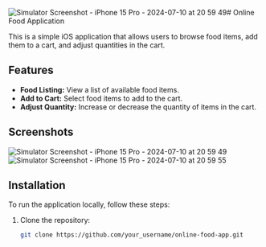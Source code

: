 ![Simulator Screenshot - iPhone 15 Pro - 2024-07-10 at 20 59 49](https://github.com/Nafachri/Assignment2_OnlineFoodApp_NaufalAlFachri/assets/71099136/cb6fdbd6-c69e-458a-99a1-7beccea60b58)# Online Food Application

This is a simple iOS application that allows users to browse food items, add them to a cart, and adjust quantities in the cart.

## Features

- **Food Listing:** View a list of available food items.
- **Add to Cart:** Select food items to add to the cart.
- **Adjust Quantity:** Increase or decrease the quantity of items in the cart.

## Screenshots

![Simulator Screenshot - iPhone 15 Pro - 2024-07-10 at 20 59 49](https://github.com/Nafachri/Assignment2_OnlineFoodApp_NaufalAlFachri/assets/71099136/2751bc2f-f3ff-45a2-b66d-25553e14f9c4)
![Simulator Screenshot - iPhone 15 Pro - 2024-07-10 at 20 59 55](https://github.com/Nafachri/Assignment2_OnlineFoodApp_NaufalAlFachri/assets/71099136/831f9ca5-2bd0-4fe0-85e4-01e1869eb7fa)


## Installation

To run the application locally, follow these steps:

1. Clone the repository:

   ```bash
   git clone https://github.com/your_username/online-food-app.git

